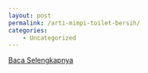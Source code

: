 ```yaml
---
layout: post
permalink: /arti-mimpi-toilet-bersih/
categories:
    - Uncategorized
---
```


[Baca Selengkapnya](/04)